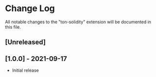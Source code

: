 # Change Log

All notable changes to the "ton-solidity" extension will be documented in this file.

## [Unreleased]

## [1.0.0] - 2021-09-17

- Initial release
